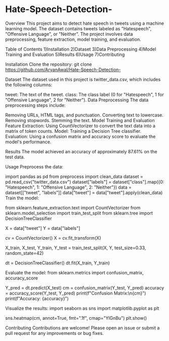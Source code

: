 # Hate-Speech-Detection-
Overview
This project aims to detect hate speech in tweets using a machine learning model. The dataset contains tweets labeled as "Hatespeech", "Offensive Language", or "Neither". The project involves data preprocessing, feature extraction, model training, and evaluation.

Table of Contents
1)Installation
2)Dataset
3)Data Preprocessing
4)Model Training and Evaluation
5)Results
6)Usage
7)Contributing

Installation
Clone the repository:
git clone https://github.com/AryanAwal/Hate-Speech-Detection-

Dataset
The dataset used in this project is twitter_data.csv, which includes the following columns:

tweet: The text of the tweet.
class: The class label (0 for "Hatespeech", 1 for "Offensive Language", 2 for "Neither").
Data Preprocessing
The data preprocessing steps include:

Removing URLs, HTML tags, and punctuation.
Converting text to lowercase.
Removing stopwords.
Stemming the text.
Model Training and Evaluation
Feature Extraction: Using CountVectorizer to convert the text data into a matrix of token counts.
Model: Training a Decision Tree classifier.
Evaluation: Using a confusion matrix and accuracy score to evaluate the model's performance.

Results
The model achieved an accuracy of approximately 87.61% on the test data.

Usage
Preprocess the data:

import pandas as pd
from preprocess import clean_data
dataset = pd.read_csv("twitter_data.csv")
dataset["labels"] = dataset["class"].map({0: "Hatespeech", 1: "Offensive Language", 2: "Neither"})
data = dataset[["tweet", "labels"]]
data["tweet"] = data["tweet"].apply(clean_data)
Train the model:

from sklearn.feature_extraction.text import CountVectorizer
from sklearn.model_selection import train_test_split
from sklearn.tree import DecisionTreeClassifier

X = data["tweet"]
Y = data["labels"]

cv = CountVectorizer()
X = cv.fit_transform(X)

X_train, X_test, Y_train, Y_test = train_test_split(X, Y, test_size=0.33, random_state=42)

dt = DecisionTreeClassifier()
dt.fit(X_train, Y_train)

Evaluate the model:
from sklearn.metrics import confusion_matrix, accuracy_score

Y_pred = dt.predict(X_test)
cm = confusion_matrix(Y_test, Y_pred)
accuracy = accuracy_score(Y_test, Y_pred)
print(f"Confusion Matrix:\n{cm}")
print(f"Accuracy: {accuracy}")

Visualize the results:
import seaborn as sns
import matplotlib.pyplot as plt

sns.heatmap(cm, annot=True, fmt=".1f", cmap="YlGnBu")
plt.show()

Contributing
Contributions are welcome! Please open an issue or submit a pull request for any improvements or bug fixes.


